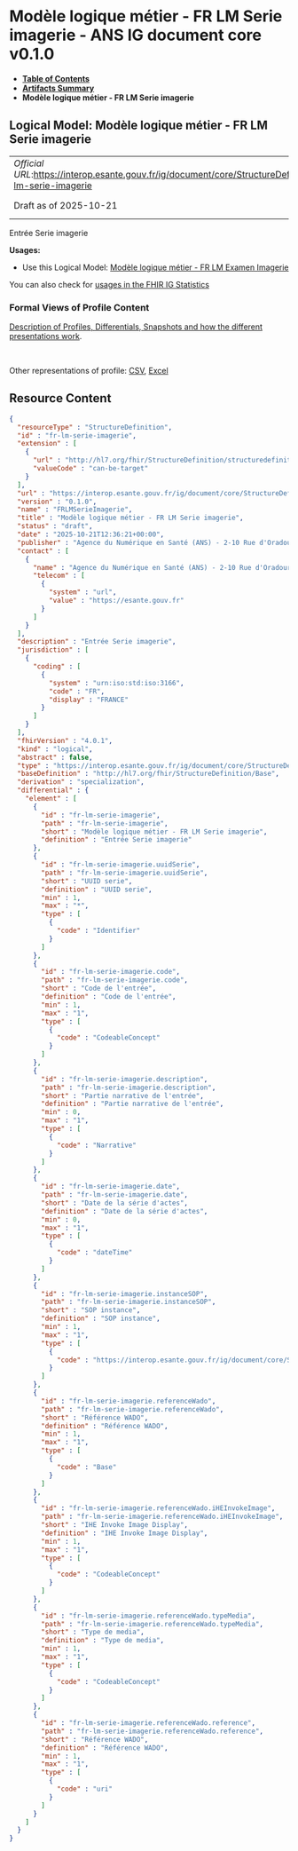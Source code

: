 # Modèle logique métier - FR LM Serie imagerie - ANS IG document core v0.1.0

* [**Table of Contents**](toc.md)
* [**Artifacts Summary**](artifacts.md)
* **Modèle logique métier - FR LM Serie imagerie**

## Logical Model: Modèle logique métier - FR LM Serie imagerie 

| | |
| :--- | :--- |
| *Official URL*:https://interop.esante.gouv.fr/ig/document/core/StructureDefinition/fr-lm-serie-imagerie | *Version*:0.1.0 |
| Draft as of 2025-10-21 | *Computable Name*:FRLMSerieImagerie |

 
Entrée Serie imagerie 

**Usages:**

* Use this Logical Model: [Modèle logique métier - FR LM Examen Imagerie](StructureDefinition-fr-lm-examen-imagerie.md)

You can also check for [usages in the FHIR IG Statistics](https://packages2.fhir.org/xig/ans.document.fr.core|current/StructureDefinition/fr-lm-serie-imagerie)

### Formal Views of Profile Content

 [Description of Profiles, Differentials, Snapshots and how the different presentations work](http://build.fhir.org/ig/FHIR/ig-guidance/readingIgs.html#structure-definitions). 

 

Other representations of profile: [CSV](StructureDefinition-fr-lm-serie-imagerie.csv), [Excel](StructureDefinition-fr-lm-serie-imagerie.xlsx) 



## Resource Content

```json
{
  "resourceType" : "StructureDefinition",
  "id" : "fr-lm-serie-imagerie",
  "extension" : [
    {
      "url" : "http://hl7.org/fhir/StructureDefinition/structuredefinition-type-characteristics",
      "valueCode" : "can-be-target"
    }
  ],
  "url" : "https://interop.esante.gouv.fr/ig/document/core/StructureDefinition/fr-lm-serie-imagerie",
  "version" : "0.1.0",
  "name" : "FRLMSerieImagerie",
  "title" : "Modèle logique métier - FR LM Serie imagerie",
  "status" : "draft",
  "date" : "2025-10-21T12:36:21+00:00",
  "publisher" : "Agence du Numérique en Santé (ANS) - 2-10 Rue d'Oradour-sur-Glane, 75015 Paris",
  "contact" : [
    {
      "name" : "Agence du Numérique en Santé (ANS) - 2-10 Rue d'Oradour-sur-Glane, 75015 Paris",
      "telecom" : [
        {
          "system" : "url",
          "value" : "https://esante.gouv.fr"
        }
      ]
    }
  ],
  "description" : "Entrée Serie imagerie",
  "jurisdiction" : [
    {
      "coding" : [
        {
          "system" : "urn:iso:std:iso:3166",
          "code" : "FR",
          "display" : "FRANCE"
        }
      ]
    }
  ],
  "fhirVersion" : "4.0.1",
  "kind" : "logical",
  "abstract" : false,
  "type" : "https://interop.esante.gouv.fr/ig/document/core/StructureDefinition/fr-lm-serie-imagerie",
  "baseDefinition" : "http://hl7.org/fhir/StructureDefinition/Base",
  "derivation" : "specialization",
  "differential" : {
    "element" : [
      {
        "id" : "fr-lm-serie-imagerie",
        "path" : "fr-lm-serie-imagerie",
        "short" : "Modèle logique métier - FR LM Serie imagerie",
        "definition" : "Entrée Serie imagerie"
      },
      {
        "id" : "fr-lm-serie-imagerie.uuidSerie",
        "path" : "fr-lm-serie-imagerie.uuidSerie",
        "short" : "UUID serie",
        "definition" : "UUID serie",
        "min" : 1,
        "max" : "*",
        "type" : [
          {
            "code" : "Identifier"
          }
        ]
      },
      {
        "id" : "fr-lm-serie-imagerie.code",
        "path" : "fr-lm-serie-imagerie.code",
        "short" : "Code de l'entrée",
        "definition" : "Code de l'entrée",
        "min" : 1,
        "max" : "1",
        "type" : [
          {
            "code" : "CodeableConcept"
          }
        ]
      },
      {
        "id" : "fr-lm-serie-imagerie.description",
        "path" : "fr-lm-serie-imagerie.description",
        "short" : "Partie narrative de l'entrée",
        "definition" : "Partie narrative de l'entrée",
        "min" : 0,
        "max" : "1",
        "type" : [
          {
            "code" : "Narrative"
          }
        ]
      },
      {
        "id" : "fr-lm-serie-imagerie.date",
        "path" : "fr-lm-serie-imagerie.date",
        "short" : "Date de la série d'actes",
        "definition" : "Date de la série d'actes",
        "min" : 0,
        "max" : "1",
        "type" : [
          {
            "code" : "dateTime"
          }
        ]
      },
      {
        "id" : "fr-lm-serie-imagerie.instanceSOP",
        "path" : "fr-lm-serie-imagerie.instanceSOP",
        "short" : "SOP instance",
        "definition" : "SOP instance",
        "min" : 1,
        "max" : "1",
        "type" : [
          {
            "code" : "https://interop.esante.gouv.fr/ig/document/core/StructureDefinition/fr-lm-sop-instance"
          }
        ]
      },
      {
        "id" : "fr-lm-serie-imagerie.referenceWado",
        "path" : "fr-lm-serie-imagerie.referenceWado",
        "short" : "Référence WADO",
        "definition" : "Référence WADO",
        "min" : 1,
        "max" : "1",
        "type" : [
          {
            "code" : "Base"
          }
        ]
      },
      {
        "id" : "fr-lm-serie-imagerie.referenceWado.iHEInvokeImage",
        "path" : "fr-lm-serie-imagerie.referenceWado.iHEInvokeImage",
        "short" : "IHE Invoke Image Display",
        "definition" : "IHE Invoke Image Display",
        "min" : 1,
        "max" : "1",
        "type" : [
          {
            "code" : "CodeableConcept"
          }
        ]
      },
      {
        "id" : "fr-lm-serie-imagerie.referenceWado.typeMedia",
        "path" : "fr-lm-serie-imagerie.referenceWado.typeMedia",
        "short" : "Type de media",
        "definition" : "Type de media",
        "min" : 1,
        "max" : "1",
        "type" : [
          {
            "code" : "CodeableConcept"
          }
        ]
      },
      {
        "id" : "fr-lm-serie-imagerie.referenceWado.reference",
        "path" : "fr-lm-serie-imagerie.referenceWado.reference",
        "short" : "Référence WADO",
        "definition" : "Référence WADO",
        "min" : 1,
        "max" : "1",
        "type" : [
          {
            "code" : "uri"
          }
        ]
      }
    ]
  }
}

```
